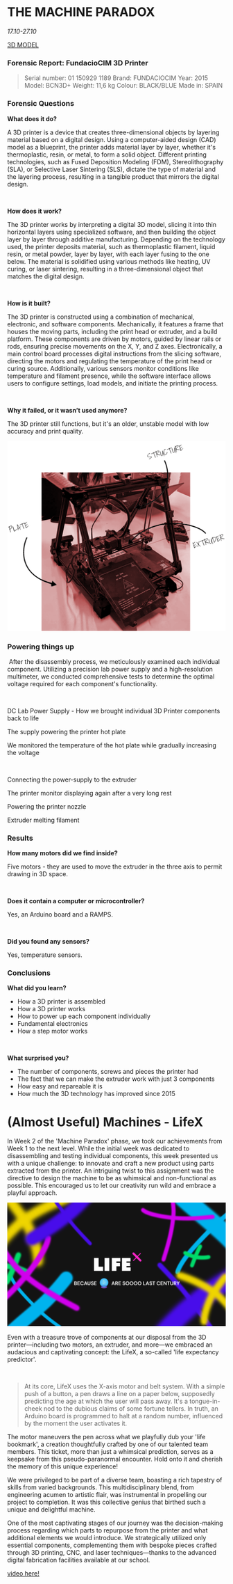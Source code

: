 # THE MACHINE PARADOX
*17.10-27.10*

[3D MODEL](https://sketchfab.com/3d-models/3d-printer-e502641d13b24bd5b1fdc4618c199533)

### Forensic Report: FundacioCIM 3D Printer

> Serial number: 01 150929 1189 
Brand: FUNDACIOCIM 
Year: 2015
Model: BCN3D+
Weight: 11,6 kg 
Colour: BLACK/BLUE 
Made in: SPAIN 
>
### **Forensic Questions**

**What does it do?**‍

A 3D printer is a device that creates three-dimensional objects by layering material based on a digital design. Using a computer-aided design (CAD) model as a blueprint, the printer adds material layer by layer, whether it's thermoplastic, resin, or metal, to form a solid object. Different printing technologies, such as Fused Deposition Modeling (FDM), Stereolithography (SLA), or Selective Laser Sintering (SLS), dictate the type of material and the layering process, resulting in a tangible product that mirrors the digital design.

‍

**How does it work?**

The 3D printer works by interpreting a digital 3D model, slicing it into thin horizontal layers using specialized software, and then building the object layer by layer through additive manufacturing. Depending on the technology used, the printer deposits material, such as thermoplastic filament, liquid resin, or metal powder, layer by layer, with each layer fusing to the one below. The material is solidified using various methods like heating, UV curing, or laser sintering, resulting in a three-dimensional object that matches the digital design.

‍

**How is it built?**

The 3D printer is constructed using a combination of mechanical, electronic, and software components. Mechanically, it features a frame that houses the moving parts, including the print head or extruder, and a build platform. These components are driven by motors, guided by linear rails or rods, ensuring precise movements on the X, Y, and Z axes. Electronically, a main control board processes digital instructions from the slicing software, directing the motors and regulating the temperature of the print head or curing source. Additionally, various sensors monitor conditions like temperature and filament presence, while the software interface allows users to configure settings, load models, and initiate the printing process.

‍

**Why it failed, or it wasn’t used anymore?**

The 3D printer still functions, but it's an older, unstable model with low accuracy and print quality.

![Alt text](../images/TMPFOTO1.png)

### **Powering things up**

‍
After the disassembly process, we meticulously examined each individual component. Utilizing a precision lab power supply and a high-resolution multimeter, we conducted comprehensive tests to determine the optimal voltage required for each component's functionality.

‍


DC Lab Power Supply - How we brought individual 3D Printer components back to life



The supply powering the printer hot plate



We monitored the temperature of the hot plate while gradually increasing the voltage

‍

Connecting the power-supply to the extruder



The printer monitor displaying again after a very long rest



Powering the printer nozzle



Extruder melting filament

### **Results**

**How many motors did we find inside?**

Five motors - they are used to move the extruder in the three axis to permit drawing in 3D space.

‍

**Does it contain a computer or microcontroller?**

Yes, an Arduino board and a RAMPS.

‍



**Did you found any sensors?**

Yes, temperature sensors.

### **Conclusions**

**What did you learn?**

- How a 3D printer is assembled
- How a 3D printer works
- How to power up each component individually
- Fundamental electronics
- How a step motor works

‍

**What surprised you?**

- The number of components, screws and pieces the printer had
- The fact that we can make the extruder work with just 3 components
- How easy and repareable it is
- How much the 3D technology has improved since 2015





# **(Almost Useful) Machines - LifeX**

In Week 2 of the 'Machine Paradox' phase, we took our achievements from Week 1 to the next level. While the initial week was dedicated to disassembling and testing individual components, this week presented us with a unique challenge: to innovate and craft a new product using parts extracted from the printer. An intriguing twist to this assignment was the directive to design the machine to be as whimsical and non-functional as possible. This encouraged us to let our creativity run wild and embrace a playful approach.

![Alt text](../images/TMPFOTO2.png)


Even with a treasure trove of components at our disposal from the 3D printer—including two motors, an extruder, and more—we embraced an audacious and captivating concept: the LifeX, a so-called 'life expectancy predictor'.

‍
> At its core, LifeX uses the X-axis motor and belt system. With a simple push of a button, a pen draws a line on a paper below, supposedly predicting the age at which the user will pass away. It's a tongue-in-cheek nod to the dubious claims of some fortune tellers. In truth, an Arduino board is programmed to halt at a random number, influenced by the moment the user activates it.
>

The motor maneuvers the pen across what we playfully dub your 'life bookmark', a creation thoughtfully crafted by one of our talented team members. This ticket, more than just a whimsical prediction, serves as a keepsake from this pseudo-paranormal encounter. Hold onto it and cherish the memory of this unique experience!



We were privileged to be part of a diverse team, boasting a rich tapestry of skills from varied backgrounds. This multidisciplinary blend, from engineering acumen to artistic flair, was instrumental in propelling our project to completion. It was this collective genius that birthed such a unique and delightful machine.

One of the most captivating stages of our journey was the decision-making process regarding which parts to repurpose from the printer and what additional elements we would introduce. We strategically utilized only essential components, complementing them with bespoke pieces crafted through 3D printing, CNC, and laser techniques—thanks to the advanced digital fabrication facilities available at our school.


[video here!](https://vimeo.com/user181771671)

